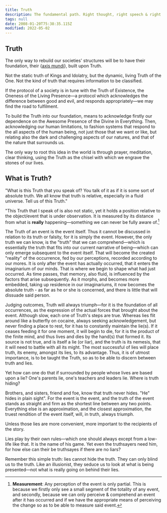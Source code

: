 ```yaml
---
title: Truth
description: The fundamental path. Right thought, right speech & right action.
tags: null
date: 2008-01-20T75:38:35.115Z
modified: 2022-05-02
---
```


## Truth

The only way to rebuild our societies' structures will be to have their foundation, their {[axis mundi](axis_mundi.html)}, built upon Truth.

Not the static truth of Kings and Idolatry, but the dynamic, living Truth of the One. Not the kind of truth that requires information to be classified.

If the protocol of a society is in tune with the Truth of Existence, the Oneness of the Living Presence&mdash;a protocol which acknowledges the difference between good and evil, and responds appropriately&mdash;we may find the road to fulfilment.

To build the Truth into our foundation, means to acknowledge firstly our dependence on the Awesome Presence of the Divine in Everything. Then, acknowledging our human limitations, to fashion systems that respond to the all aspects of the human being, not just those that we want or like, but relating also the dark and challenging aspects of our natures, and that of the nature that surrounds us.

The only way to root this idea in the world is through prayer, meditation, clear thinking, using the Truth as the chisel with which we engrave the stones of our lives.

## What is Truth?

"What is this Truth that you speak of? You talk of it as if it is some sort of absolute truth. We all know that truth is relative, especially in a fluid universe. Tell us of this Truth."

"This Truth that I speak of is also not static, yet it holds a position relative to the object/event that is under observation. It is measured by its distance from what is **really** happening&mdash;something we can never be fully aware of.[^1]

The Truth of an event is the event itself. Thus it cannot be discussed in relation to its truth or falsity, for it is simply the event. However, the only truth we can know, is the "truth" that we can comprehend&mdash;which is essentially the truth that fits into our current narrative of being&mdash;which can only emerge subsequent to the event itself. That will become the created "reality" of the occurrence, fed by our perceptions, recorded according to our mores. It is only after the event has actually occurred, that it enters the imaginarium of our minds. That is where we begin to shape what had just occurred. As time passes, that memory, also fluid, is influenced by the factors that arise subsequently. As it morphs, and becomes more embedded, taking up residence in our imaginariums, it now becomes the absolute truth - as far as he or she is concerned, and there is little that will dissuade said person.

Judging outcomes, Truth will always triumph&mdash;for it is the foundation of all occurrences, as the expression of the actual forces that brought about the event. Although slow, each one of Truth's steps are true. Whereas lies flit around like a butterfly on cocaine, always seeking acknowledgement, but never finding a place to rest, for it has to constantly maintain the lie(s). If it ceases feeding it for one moment, it will begin to die, for it is the product of the finite mind, and thus lives and dies by the hand(s) that formed it. Its source is not true, and is itself a lie (or liar), and the truth is its nemesis, that it will need to battle with all its might. The most successful of lies will place truth, its enemy, amongst its lies, to its advantage. Thus, it is of utmost importance, is to be taught the Truth, so as to be able to discern between truth and lies.

Yet how can one do that if surrounded by people whose lives are based upon a lie? One's parents lie, one's teachers and leaders lie. Where is truth hiding?

Brothers, and sisters, friend and foe, know that truth never hides. "He" hides in plain sight". For the event is the event, and the truth of the event stands as straight and firm as the shortest line between any two points. Everything else is an approximation, and the closest approximation, the truest rendition of the event itself, will, in truth, always triumph.

Unless those lies are more convenient, more important to the recipients of the story.

Lies play by their own rules&mdash;which one should always except from a low-life like that. It is the name of his game. Yet even the truthsayers need him, for how else can their be truthsayes if there are no liars?

Remember this simple truth: lies cannot hide the truth. They can only blind us to the truth. Like an illusionist, they seduce us to look at what is being presented&mdash;not what is really going on behind their lies.

[^1]: **Measurement**: Any perception of the event is only partial. This is because we firstly only see a small segment of the totality of any event, and secondly, because we can only perceive & comprehend an event after it has occurred and if we have the appropriate means of perceiving the change so as to be able to measure said event.
